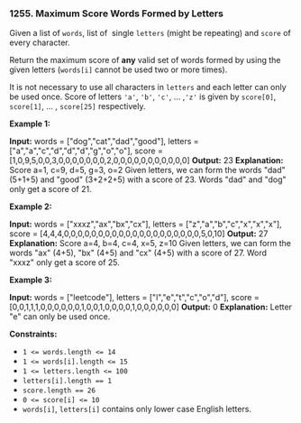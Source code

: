 ### 1255\. Maximum Score Words Formed by Letters

Given a list of `words`, list of  single `letters` (might be repeating) and `score` of every character.

Return the maximum score of **any** valid set of words formed by using the given letters (`words[i]` cannot be used two or more times).

It is not necessary to use all characters in `letters` and each letter can only be used once. Score of letters `'a'`, `'b'`, `'c'`, ... ,`'z'` is given by `score[0]`, `score[1]`, ... , `score[25]` respectively.

**Example 1:**

**Input:** words = \["dog","cat","dad","good"\], letters = \["a","a","c","d","d","d","g","o","o"\], score = \[1,0,9,5,0,0,3,0,0,0,0,0,0,0,2,0,0,0,0,0,0,0,0,0,0,0\]
**Output:** 23
**Explanation:**
Score  a=1, c=9, d=5, g=3, o=2
Given letters, we can form the words "dad" (5+1+5) and "good" (3+2+2+5) with a score of 23.
Words "dad" and "dog" only get a score of 21.

**Example 2:**

**Input:** words = \["xxxz","ax","bx","cx"\], letters = \["z","a","b","c","x","x","x"\], score = \[4,4,4,0,0,0,0,0,0,0,0,0,0,0,0,0,0,0,0,0,0,0,0,5,0,10\]
**Output:** 27
**Explanation:**
Score  a=4, b=4, c=4, x=5, z=10
Given letters, we can form the words "ax" (4+5), "bx" (4+5) and "cx" (4+5) with a score of 27.
Word "xxxz" only get a score of 25.

**Example 3:**

**Input:** words = \["leetcode"\], letters = \["l","e","t","c","o","d"\], score = \[0,0,1,1,1,0,0,0,0,0,0,1,0,0,1,0,0,0,0,1,0,0,0,0,0,0\]
**Output:** 0
**Explanation:**
Letter "e" can only be used once.

**Constraints:**

*   `1 <= words.length <= 14`
*   `1 <= words[i].length <= 15`
*   `1 <= letters.length <= 100`
*   `letters[i].length == 1`
*   `score.length == 26`
*   `0 <= score[i] <= 10`
*   `words[i]`, `letters[i]` contains only lower case English letters.

